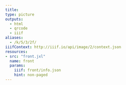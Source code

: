 ```yaml
---
title:
type: picture
outputs:
  - html
  - qrcode
  - iiif
aliases:
  - /k/5/3/2f/
iiifContext: http://iiif.io/api/image/2/context.json
resources:
- src: "front.jxl"
  name: front
  params:
    iiif: front/info.json
    hint: non-paged
---
```

